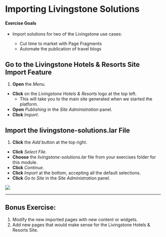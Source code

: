 # Importing Livingstone Solutions

<div class="ahead">
<h4>Exercise Goals</h4>
<ul>
    <li>Import solutions for two of the Livingstone use cases:</li>
	<ul>
        <li>Cut time to market with Page Fragments</li>
        <li>Automate the publication of travel blogs</li>
    </ul>
</ul>
</div>

## Go to the Livingstone Hotels & Resorts Site Import Feature

1. **Open** the _Menu_.
* **Click** on the _Livingstone Hotels & Resorts_ logo at the top left.
	* This will take you to the main site generated when we started the platform.
* **Open** _Publishing_ in the _Site Administration_ panel.
* **Click** _Import_.

## Import the livingstone-solutions.lar File

1. **Click** the _Add_ button at the top right.
* **Click** _Select File_.
* **Choose** the _livingstone-solutions.lar_ file from your exercises folder for this module.
* **Click** _Continue_.
* **Click** _Import_ at the bottom, accepting all the default selections.
* **Click** _Go to Site_ in the _Site Administration_ panel.

<img src="../images/import-successful.png" style="max-height: 31%" />

---

## Bonus Exercise:

1. Modify the new imported pages with new content or widgets.
2. Add new pages that would make sense for the Livingstone Hotels & Resorts Site.
